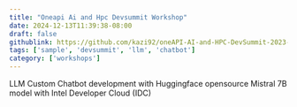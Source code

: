 ```yaml
---
title: "Oneapi Ai and Hpc Devsummit Workshop"
date: 2024-12-13T11:39:38-08:00
draft: false
githublink: https://github.com/kazi92/oneAPI-AI-and-HPC-DevSummit-2023-workshop
tags: ['sample', 'devsummit', 'llm', 'chatbot']
category: ['workshops']
---
```

LLM Custom Chatbot development with Huggingface opensource Mistral 7B model with Intel Developer Cloud (IDC)


